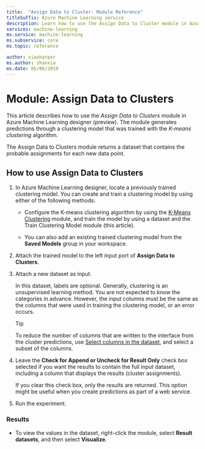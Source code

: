 ```yaml
---
title:  "Assign Data to Cluster: Module Reference"
titleSuffix: Azure Machine Learning service
description: Learn how to use the Assign Data to Cluster module in Azure Machine Learning service to score clustering model.  
services: machine-learning
ms.service: machine-learning
ms.subservice: core
ms.topic: reference

author: xiaoharper
ms.author: zhanxia
ms.date: 05/06/2019
---
```

# Module: Assign Data to Clusters

This article describes how to use the *Assign Data to Clusters* module in Azure Machine Learning designer (preview). The module generates predictions through a clustering model that was trained with the *K-means clustering* algorithm.

The Assign Data to Clusters module returns a dataset that contains the probable assignments for each new data point. 


## How to use Assign Data to Clusters
  
1. In Azure Machine Learning designer, locate a previously trained clustering model. You can create and train a clustering model by using either of the following methods:  
  
    - Configure the K-means clustering algorithm by using the [K-Means Clustering](k-means-clustering.md) module, and train the model by using a dataset and the Train Clustering Model module (this article).  
  
    - You can also add an existing trained clustering model from the **Saved Models** group in your workspace.

2. Attach the trained model to the left input port of **Assign Data to Clusters**.  

3. Attach a new dataset as input. 

   In this dataset, labels are optional. Generally, clustering is an unsupervised learning method. You are not expected to know the categories in advance. However, the input columns must be the same as the columns that were used in training the clustering model, or an error occurs.

    > [!TIP]
    > To reduce the number of columns that are written to the interface from the cluster predictions, use [Select columns in the dataset](select-columns-in-dataset.md), and select a subset of the columns. 
    
4. Leave the **Check for Append or Uncheck for Result Only** check box selected if you want the results to contain the full input dataset, including a column that displays the results (cluster assignments).
  
    If you clear this check box, only the results are returned. This option might be useful when you create predictions as part of a web service.
  
5.  Run the experiment.  
  
### Results

+  To view the values in the dataset, right-click the module, select **Result datasets**, and then select **Visualize**.

